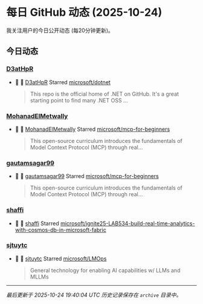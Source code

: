 # 每日 GitHub 动态 (2025-10-24)

我关注用户的今日公开动态 (每20分钟更新)。

## 今日动态

### [D3atHpR](https://github.com/D3atHpR)
- 🌟 👤 [D3atHpR](https://github.com/D3atHpR) Starred [microsoft/dotnet](https://github.com/microsoft/dotnet)
  > This repo is the official home of .NET on GitHub. It's a great starting point to find many .NET OSS ...

### [MohanadElMetwally](https://github.com/MohanadElMetwally)
- 🌟 👤 [MohanadElMetwally](https://github.com/MohanadElMetwally) Starred [microsoft/mcp-for-beginners](https://github.com/microsoft/mcp-for-beginners)
  > This open-source curriculum introduces the fundamentals of Model Context Protocol (MCP) through real...

### [gautamsagar99](https://github.com/gautamsagar99)
- 🌟 👤 [gautamsagar99](https://github.com/gautamsagar99) Starred [microsoft/mcp-for-beginners](https://github.com/microsoft/mcp-for-beginners)
  > This open-source curriculum introduces the fundamentals of Model Context Protocol (MCP) through real...

### [shaffi](https://github.com/shaffi)
- 🌟 👤 [shaffi](https://github.com/shaffi) Starred [microsoft/ignite25-LAB534-build-real-time-analytics-with-cosmos-db-in-microsoft-fabric](https://github.com/microsoft/ignite25-LAB534-build-real-time-analytics-with-cosmos-db-in-microsoft-fabric)

### [sjtuytc](https://github.com/sjtuytc)
- 🌟 👤 [sjtuytc](https://github.com/sjtuytc) Starred [microsoft/LMOps](https://github.com/microsoft/LMOps)
  > General technology for enabling AI capabilities w/ LLMs and MLLMs


---
*最后更新于 2025-10-24 19:40:04 UTC*
*历史记录保存在 `archive` 目录中。*
